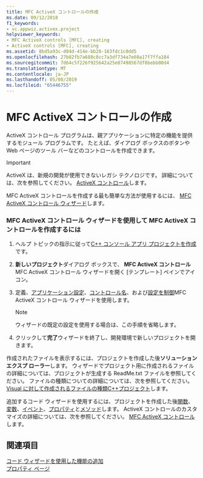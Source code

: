 ```yaml
---
title: MFC ActiveX コントロールの作成
ms.date: 09/12/2018
f1_keywords:
- vc.appwiz.activex.project
helpviewer_keywords:
- MFC ActiveX controls [MFC], creating
- ActiveX controls [MFC], creating
ms.assetid: 8bd5a93c-d04d-414e-bb28-163fdc1c0dd5
ms.openlocfilehash: 27b82fb7a688c8cc7a3df734a7e60a17f7ffa184
ms.sourcegitcommit: 7d64c5f226f925642a25e07498567df8bebb00d4
ms.translationtype: MT
ms.contentlocale: ja-JP
ms.lasthandoff: 05/08/2019
ms.locfileid: "65446755"
---
```

# <a name="creating-an-mfc-activex-control"></a>MFC ActiveX コントロールの作成

ActiveX コントロール プログラムは、親アプリケーションに特定の機能を提供するモジュール プログラムです。 たとえば、ダイアログ ボックスのボタンや Web ページのツール バーなどのコントロールを作成できます。

>[!IMPORTANT]
> ActiveX は、新規の開発が使用できないレガシ テクノロジです。 詳細については、次を参照してください。 [ActiveX コントロール](../activex-controls.md)します。

MFC ActiveX コントロールを作成する最も簡単な方法が使用するには、 [MFC ActiveX コントロール ウィザード](../../mfc/reference/mfc-activex-control-wizard.md)します。

### <a name="to-create-an-mfc-activex-control-using-the-mfc-activex-control-wizard"></a>MFC ActiveX コントロール ウィザードを使用して MFC ActiveX コントロールを作成するには

1. ヘルプ トピックの指示に従って[C++ コンソール アプリ プロジェクトを作成](../../get-started/tutorial-console-cpp.md)です。

1. **新しいプロジェクト**ダイアログ ボックスで、 **MFC ActiveX コントロール**MFC ActiveX コントロール ウィザードを開く [テンプレート] ペインでアイコン。

1. 定義、[アプリケーション設定](../../mfc/reference/application-settings-mfc-activex-control-wizard.md)、[コントロール名](../../mfc/reference/control-names-mfc-activex-control-wizard.md)、および[設定を制御](../../mfc/reference/control-settings-mfc-activex-control-wizard.md)MFC ActiveX コントロール ウィザードを使用します。

    > [!NOTE]
    >  ウィザードの既定の設定を使用する場合は、この手順を省略します。

1. クリックして**完了**ウィザードを終了し、開発環境で新しいプロジェクトを開きます。

作成されたファイルを表示するには、プロジェクトを作成した後**ソリューション エクスプ ローラー**します。 ウィザードでプロジェクト用に作成されるファイルの詳細については、プロジェクトが生成する ReadMe.txt ファイルを参照してください。 ファイルの種類についての詳細については、次を参照してください。 [Visual に対して作成されるファイルの種類C++プロジェクト](../../build/reference/file-types-created-for-visual-cpp-projects.md)します。

追加するコード ウィザードを使用するには、プロジェクトを作成した後[関数](../../ide/add-member-function-wizard.md)、[変数](../../ide/add-member-variable-wizard.md)、[イベント](../../ide/add-event-wizard.md)、[プロパティ](../../ide/names-add-property-wizard.md)と[メソッド](../../ide/add-method-wizard.md)します。 ActiveX コントロールのカスタマイズの詳細については、次を参照してください。 [MFC ActiveX コントロール](../../mfc/mfc-activex-controls.md)します。

## <a name="see-also"></a>関連項目

[コード ウィザードを使用した機能の追加](../../ide/adding-functionality-with-code-wizards-cpp.md)<br/>
[プロパティ ページ](../../build/reference/property-pages-visual-cpp.md)


